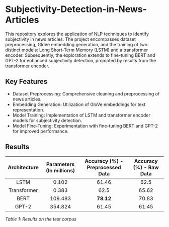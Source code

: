 # Subjectivity-Detection-in-News-Articles

This repository explores the application of NLP techniques to identify subjectivity in news articles. The project encompasses dataset preprocessing, GloVe embedding generation, and the training of two distinct models: Long Short-Term Memory (LSTM) and a transformer encoder. Subsequently, the exploration extends to fine-tuning BERT and GPT-2 for enhanced subjectivity detection, prompted by results from the transformer encoder.

## Key Features
* Dataset Preprocessing: Comprehensive cleaning and preprocessing of news articles.
* Embedding Generation: Utilization of GloVe embeddings for text representation.
* Model Training: Implementation of LSTM and transformer encoder models for subjectivity detection.
* Model Fine-Tuning: Experimentation with fine-tuning BERT and GPT-2 for improved performance.

## Results

| **Architecture** | **Parameters (In millions)** | **Accuracy (%) - Preprocessed Data** | **Accuracy (%) - Raw Data** |
|:------------------:|:-----------------------------:|:--------------------------------------:|:-----------------------------:|
| LSTM              | 0.102                         | 61.46                                | 62.5                        |
| Transformer       | 0.383                         | 62.5                                 | 65.62                       |
| BERT              | 109.483                       | **78.12**                            | 70.83                       |
| GPT-2             | 354.824                       | 61.45                                | 61.45                       |

*Table 1: Results on the test corpus*
